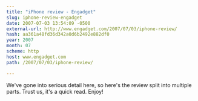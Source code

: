 ```yaml
---
title: "iPhone review - Engadget"
slug: iphone-review-engadget
date: 2007-07-03 13:54:09 -0500
external-url: http://www.engadget.com/2007/07/03/iphone-review/
hash: aa361a48fd36d342a0d6b2492e882df0
year: 2007
month: 07
scheme: http
host: www.engadget.com
path: /2007/07/03/iphone-review/

---
```


We've gone into serious detail here, so here's the review split into multiple parts. Trust us, it's a quick read. Enjoy!
